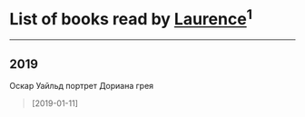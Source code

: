 # List of books read by [Laurence](http://vk.com/id323220762)<sup>1</sup>
---

## 2019

Оскар Уайльд  портрет Дориана грея
> [2019-01-11] 



